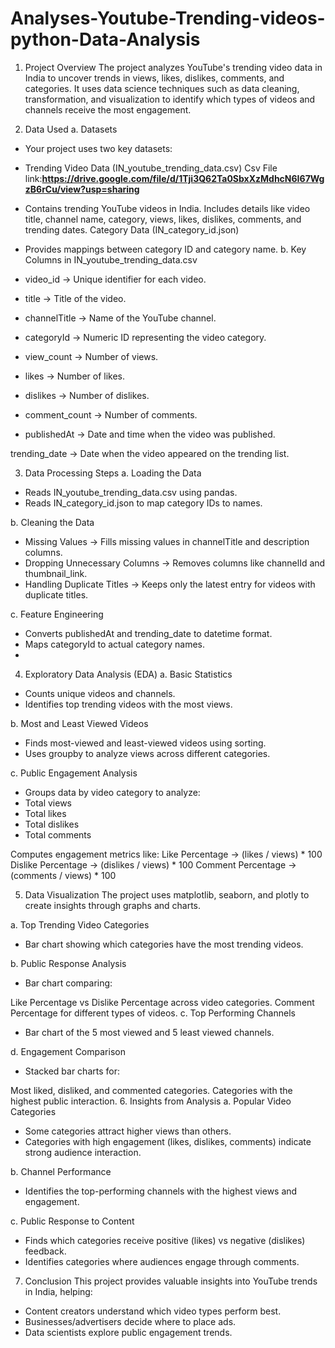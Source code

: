 # Analyses-Youtube-Trending-videos-python-Data-Analysis

1. Project Overview
The project analyzes YouTube's trending video data in India to uncover trends in views, likes, dislikes, comments, and categories. It uses data science techniques such as data cleaning, transformation, and visualization to identify which types of videos and channels receive the most engagement.

2. Data Used
a. Datasets
- Your project uses two key datasets:

- Trending Video Data (IN_youtube_trending_data.csv)
  Csv File link:**https://drive.google.com/file/d/1Tji3Q62Ta0SbxXzMdhcN6I67WgzB6rCu/view?usp=sharing**

- Contains trending YouTube videos in India.
Includes details like video title, channel name, category, views, likes, dislikes, comments, and trending dates.
Category Data (IN_category_id.json)

- Provides mappings between category ID and category name.
b. Key Columns in IN_youtube_trending_data.csv
- video_id → Unique identifier for each video.
- title → Title of the video.
- channelTitle → Name of the YouTube channel.
- categoryId → Numeric ID representing the video category.
- view_count → Number of views.
- likes → Number of likes.
- dislikes → Number of dislikes.
- comment_count → Number of comments.
- publishedAt → Date and time when the video was published.
  
trending_date → Date when the video appeared on the trending list.

3. Data Processing Steps
a. Loading the Data
- Reads IN_youtube_trending_data.csv using pandas.
- Reads IN_category_id.json to map category IDs to names.
  
b. Cleaning the Data
- Missing Values → Fills missing values in channelTitle and description columns.
- Dropping Unnecessary Columns → Removes columns like channelId and thumbnail_link.
- Handling Duplicate Titles → Keeps only the latest entry for videos with duplicate titles.
  
c. Feature Engineering
- Converts publishedAt and trending_date to datetime format.
- Maps categoryId to actual category names.
- 
4. Exploratory Data Analysis (EDA)
a. Basic Statistics
- Counts unique videos and channels.
- Identifies top trending videos with the most views.
  
b. Most and Least Viewed Videos
- Finds most-viewed and least-viewed videos using sorting.
- Uses groupby to analyze views across different categories.
  
c. Public Engagement Analysis
- Groups data by video category to analyze:
 - Total views
 - Total likes
 - Total dislikes
 - Total comments
   
Computes engagement metrics like:
Like Percentage → (likes / views) * 100
Dislike Percentage → (dislikes / views) * 100
Comment Percentage → (comments / views) * 100

5. Data Visualization
The project uses matplotlib, seaborn, and plotly to create insights through graphs and charts.

a. Top Trending Video Categories
- Bar chart showing which categories have the most trending videos.

b. Public Response Analysis
- Bar chart comparing:

Like Percentage vs Dislike Percentage across video categories.
Comment Percentage for different types of videos.
c. Top Performing Channels
- Bar chart of the 5 most viewed and 5 least viewed channels.

d. Engagement Comparison
- Stacked bar charts for:

Most liked, disliked, and commented categories.
Categories with the highest public interaction.
6. Insights from Analysis
a. Popular Video Categories
- Some categories attract higher views than others.
- Categories with high engagement (likes, dislikes, comments) indicate strong audience interaction.
  
b. Channel Performance
- Identifies the top-performing channels with the highest views and engagement.
  
c. Public Response to Content
- Finds which categories receive positive (likes) vs negative (dislikes) feedback.
- Identifies categories where audiences engage through comments.
  
7. Conclusion
This project provides valuable insights into YouTube trends in India, helping:
- Content creators understand which video types perform best.
- Businesses/advertisers decide where to place ads.
- Data scientists explore public engagement trends.
